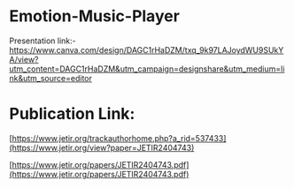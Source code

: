# Emotion-Music-Player

Presentation link:- https://www.canva.com/design/DAGC1rHaDZM/txq_9k97LAJoydWU9SUkYA/view?utm_content=DAGC1rHaDZM&utm_campaign=designshare&utm_medium=link&utm_source=editor

# Publication Link:
[https://www.jetir.org/trackauthorhome.php?a_rid=537433](https://www.jetir.org/view?paper=JETIR2404743)

[https://www.jetir.org/papers/JETIR2404743.pdf](https://www.jetir.org/papers/JETIR2404743.pdf)
